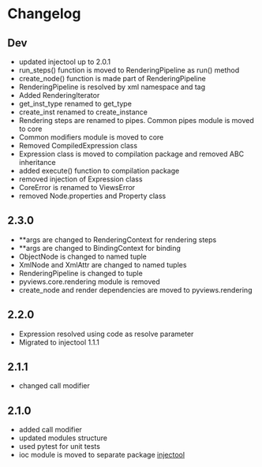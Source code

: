 # Changelog

## Dev

- updated injectool up to 2.0.1
- run_steps() function is moved to RenderingPipeline as run() method
- create_node() function is made part of RenderingPipeline
- RenderingPipeline is resolved by xml namespace and tag
- Added RenderingIterator
- get_inst_type renamed to get_type
- create_inst renamed to create_instance
- Rendering steps are renamed to pipes. Common pipes module is moved to core
- Common modifiers module is moved to core
- Removed CompiledExpression class
- Expression class is moved to compilation package and removed ABC inheritance
- added execute() function to compilation package
- removed injection of Expression class
- CoreError is renamed to ViewsError
- removed Node.properties and Property class

## 2.3.0

- **args are changed to RenderingContext for rendering steps
- **args are changed to BindingContext for binding
- ObjectNode is changed to named tuple
- XmlNode and XmlAttr are changed to named tuples
- RenderingPipeline is changed to  tuple 
- pyviews.core.rendering module is removed  
- create_node and render dependencies are moved to pyviews.rendering

## 2.2.0

- Expression resolved using code as resolve parameter
- Migrated to injectool 1.1.1

## 2.1.1

- changed call modifier

## 2.1.0

- added call modifier
- updated modules structure
- used pytest for unit tests
- ioc module is moved to separate package [injectool](https://github.com/eumis/injectool)
